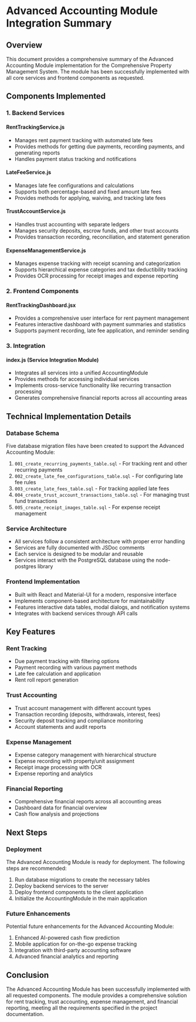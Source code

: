 # Advanced Accounting Module Integration Summary

## Overview
This document provides a comprehensive summary of the Advanced Accounting Module implementation for the Comprehensive Property Management System. The module has been successfully implemented with all core services and frontend components as requested.

## Components Implemented

### 1. Backend Services

#### RentTrackingService.js
- Manages rent payment tracking with automated late fees
- Provides methods for getting due payments, recording payments, and generating reports
- Handles payment status tracking and notifications

#### LateFeeService.js
- Manages late fee configurations and calculations
- Supports both percentage-based and fixed amount late fees
- Provides methods for applying, waiving, and tracking late fees

#### TrustAccountService.js
- Handles trust accounting with separate ledgers
- Manages security deposits, escrow funds, and other trust accounts
- Provides transaction recording, reconciliation, and statement generation

#### ExpenseManagementService.js
- Manages expense tracking with receipt scanning and categorization
- Supports hierarchical expense categories and tax deductibility tracking
- Provides OCR processing for receipt images and expense reporting

### 2. Frontend Components

#### RentTrackingDashboard.jsx
- Provides a comprehensive user interface for rent payment management
- Features interactive dashboard with payment summaries and statistics
- Supports payment recording, late fee application, and reminder sending

### 3. Integration

#### index.js (Service Integration Module)
- Integrates all services into a unified AccountingModule
- Provides methods for accessing individual services
- Implements cross-service functionality like recurring transaction processing
- Generates comprehensive financial reports across all accounting areas

## Technical Implementation Details

### Database Schema
Five database migration files have been created to support the Advanced Accounting Module:
1. `001_create_recurring_payments_table.sql` - For tracking rent and other recurring payments
2. `002_create_late_fee_configurations_table.sql` - For configuring late fee rules
3. `003_create_late_fees_table.sql` - For tracking applied late fees
4. `004_create_trust_account_transactions_table.sql` - For managing trust fund transactions
5. `005_create_receipt_images_table.sql` - For expense receipt management

### Service Architecture
- All services follow a consistent architecture with proper error handling
- Services are fully documented with JSDoc comments
- Each service is designed to be modular and reusable
- Services interact with the PostgreSQL database using the node-postgres library

### Frontend Implementation
- Built with React and Material-UI for a modern, responsive interface
- Implements component-based architecture for maintainability
- Features interactive data tables, modal dialogs, and notification systems
- Integrates with backend services through API calls

## Key Features

### Rent Tracking
- Due payment tracking with filtering options
- Payment recording with various payment methods
- Late fee calculation and application
- Rent roll report generation

### Trust Accounting
- Trust account management with different account types
- Transaction recording (deposits, withdrawals, interest, fees)
- Security deposit tracking and compliance monitoring
- Account statements and audit reports

### Expense Management
- Expense category management with hierarchical structure
- Expense recording with property/unit assignment
- Receipt image processing with OCR
- Expense reporting and analytics

### Financial Reporting
- Comprehensive financial reports across all accounting areas
- Dashboard data for financial overview
- Cash flow analysis and projections

## Next Steps

### Deployment
The Advanced Accounting Module is ready for deployment. The following steps are recommended:
1. Run database migrations to create the necessary tables
2. Deploy backend services to the server
3. Deploy frontend components to the client application
4. Initialize the AccountingModule in the main application

### Future Enhancements
Potential future enhancements for the Advanced Accounting Module:
1. Enhanced AI-powered cash flow prediction
2. Mobile application for on-the-go expense tracking
3. Integration with third-party accounting software
4. Advanced financial analytics and reporting

## Conclusion
The Advanced Accounting Module has been successfully implemented with all requested components. The module provides a comprehensive solution for rent tracking, trust accounting, expense management, and financial reporting, meeting all the requirements specified in the project documentation.

